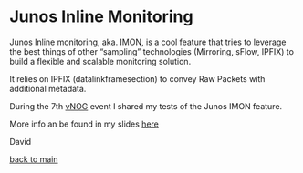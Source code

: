 # Junos Inline Monitoring

Junos Inline monitoring, aka. IMON, is a cool feature that tries to leverage the best things of other “sampling” technologies (Mirroring, sFlow, IPFIX) to build a flexible and scalable monitoring solution.

It relies on IPFIX (datalinkframesection) to convey Raw Packets with additional metadata. 

During the 7th [vNOG](https://virtualnog.net) event I shared my tests of the Junos IMON feature. 

More info an be found in my slides [here](door7302_Junos-inline-monitoring.pdf)

David

[back to main](../README.md)